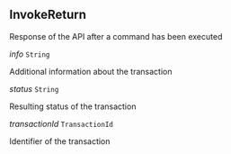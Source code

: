 

## InvokeReturn  


Response of the API after a command has been executed

  
<article>

*info* `String` 

Additional information about the transaction

</article>
<article>

*status* `String` 

Resulting status of the transaction

</article>
<article>

*transactionId* `TransactionId` 

Identifier of the transaction

</article>

